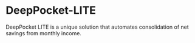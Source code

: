 # DeepPocket-LITE
DeepPocket LITE is a unique solution that automates consolidation of net savings from monthly income. 
